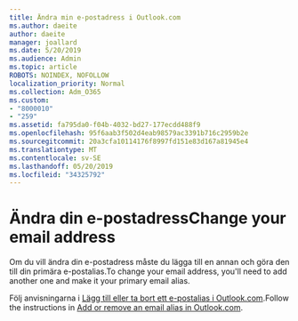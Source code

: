 ```yaml
---
title: Ändra min e-postadress i Outlook.com
ms.author: daeite
author: daeite
manager: joallard
ms.date: 5/20/2019
ms.audience: Admin
ms.topic: article
ROBOTS: NOINDEX, NOFOLLOW
localization_priority: Normal
ms.collection: Adm_O365
ms.custom:
- "8000010"
- "259"
ms.assetid: fa795da0-f04b-4032-bd27-177ecdd488f9
ms.openlocfilehash: 95f6aab3f502d4eab98579ac3391b716c2959b2e
ms.sourcegitcommit: 20a3cfa10114176f8997fd151e83d167a81945e4
ms.translationtype: MT
ms.contentlocale: sv-SE
ms.lasthandoff: 05/20/2019
ms.locfileid: "34325792"
---
```

# <a name="change-your-email-address"></a><span data-ttu-id="765ab-102">Ändra din e-postadress</span><span class="sxs-lookup"><span data-stu-id="765ab-102">Change your email address</span></span>

<span data-ttu-id="765ab-103">Om du vill ändra din e-postadress måste du lägga till en annan och göra den till din primära e-postalias.</span><span class="sxs-lookup"><span data-stu-id="765ab-103">To change your email address, you'll need to add another one and make it your primary email alias.</span></span>
  
<span data-ttu-id="765ab-104">Följ anvisningarna i [Lägg till eller ta bort ett e-postalias i Outlook.com](https://go.microsoft.com/fwlink/p/?linkid=873115).</span><span class="sxs-lookup"><span data-stu-id="765ab-104">Follow the instructions in [Add or remove an email alias in Outlook.com](https://go.microsoft.com/fwlink/p/?linkid=873115).</span></span>